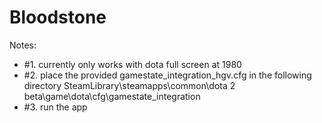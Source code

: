 # Bloodstone

Notes: 
- #1. currently only works with dota full screen at 1980
- #2. place the provided gamestate_integration_hgv.cfg in the following directory
SteamLibrary\steamapps\common\dota 2 beta\game\dota\cfg\gamestate_integration
- #3.  run the app



